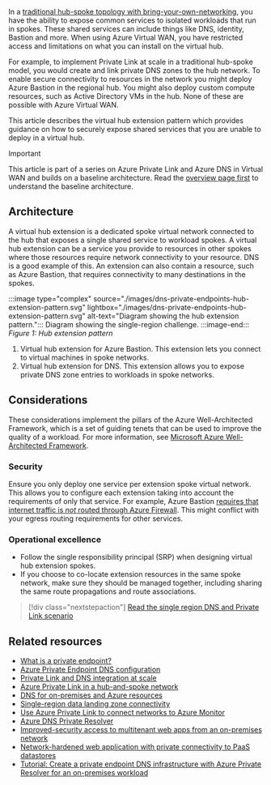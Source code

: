 In a [traditional hub-spoke topology with bring-your-own-networking](/azure/architecture/reference-architectures/hybrid-networking/hub-spoke), you have the ability to expose common services to isolated workloads that run in spokes. These shared services can include things like DNS, identity, Bastion and more. When using Azure Virtual WAN, you have restricted access and limitations on what you can install on the virtual hub.

For example, to implement Private Link at scale in a traditional hub-spoke model, you would create and link private DNS zones to the hub network. To enable secure connectivity to resources in the network you might deploy Azure Bastion in the regional hub. You might also deploy custom compute resources, such as Active Directory VMs in the hub. None of these are possible with Azure Virtual WAN.

This article describes the virtual hub extension pattern which provides guidance on how to securely expose shared services that you are unable to deploy in a virtual hub.

> [!IMPORTANT]
> This article is part of a series on Azure Private Link and Azure DNS in Virtual WAN and builds on a baseline architecture. Read the [overview page first](./private-link-vwan-dns-guide.yml) to understand the baseline architecture.

## Architecture

A virtual hub extension is a dedicated spoke virtual network connected to the hub that exposes a single shared service to workload spokes. A virtual hub extension can be a service you provide to resources in other spokes where those resources require network connectivity to your resource. DNS is a good example of this. An extension can also contain a resource, such as Azure Bastion, that requires connectivity to many destinations in the spokes.

:::image type="complex" source="./images/dns-private-endpoints-hub-extension-pattern.svg" lightbox="./images/dns-private-endpoints-hub-extension-pattern.svg" alt-text="Diagram showing the hub extension pattern."::: 
Diagram showing the single-region challenge.
:::image-end:::
*Figure 1: Hub extension pattern*

1. Virtual hub extension for Azure Bastion. This extension lets you connect to virtual machines in spoke networks.
2. Virtual hub extension for DNS. This extension allows you to expose private DNS zone entries to workloads in spoke networks.

## Considerations

These considerations implement the pillars of the Azure Well-Architected Framework, which is a set of guiding tenets that can be used to improve the quality of a workload. For more information, see [Microsoft Azure Well-Architected Framework](/azure/architecture/framework).

### Security

Ensure you only deploy one service per extension spoke virtual network. This allows you to configure each extension taking into account the requirements of only that service. For example, Azure Bastion [requires that internet traffic is *not* routed through Azure Firewall](/azure/bastion/bastion-faq#vwan). This might conflict with your egress routing requirements for other services.

### Operational excellence

- Follow the single responsibility principal (SRP) when designing virtual hub extension spokes.
- If you choose to co-locate extension resources in the same spoke network, make sure they should be managed together, including sharing the same route propagations and route associations.

> [!div class="nextstepaction"]
> [Read the single region DNS and Private Link scenario](./private-link-vwan-dns-single-region-workload.yml)

## Related resources

- [What is a private endpoint?](/azure/private-link/private-endpoint-overview)
- [Azure Private Endpoint DNS configuration](/azure/private-link/private-endpoint-dns)
- [Private Link and DNS integration at scale](/azure/cloud-adoption-framework/ready/azure-best-practices/private-link-and-dns-integration-at-scale)
- [Azure Private Link in a hub-and-spoke network](/azure/architecture/guide/networking/private-link-hub-spoke-network)
- [DNS for on-premises and Azure resources](/azure/cloud-adoption-framework/ready/azure-best-practices/dns-for-on-premises-and-azure-resources)
- [Single-region data landing zone connectivity](/azure/cloud-adoption-framework/scenarios/cloud-scale-analytics/eslz-network-considerations-single-region)
- [Use Azure Private Link to connect networks to Azure Monitor](/azure/azure-monitor/logs/private-link-security)
- [Azure DNS Private Resolver](/azure/architecture/example-scenario/networking/azure-dns-private-resolver)
- [Improved-security access to multitenant web apps from an on-premises network](/azure/architecture/example-scenario/security/access-multitenant-web-app-from-on-premises)
- [Network-hardened web application with private connectivity to PaaS datastores](/azure/architecture/example-scenario/security/hardened-web-app)
- [Tutorial: Create a private endpoint DNS infrastructure with Azure Private Resolver for an on-premises workload](/azure/private-link/tutorial-dns-on-premises-private-resolver)
